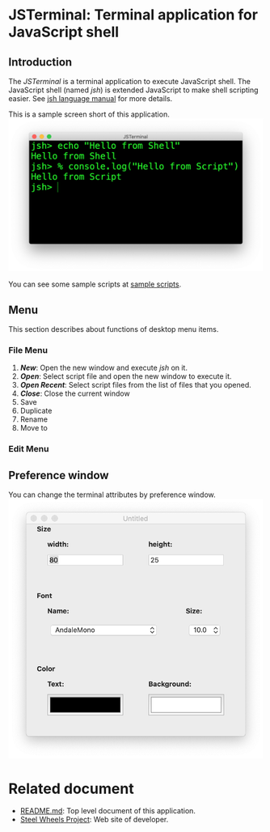 # JSTerminal: Terminal application for JavaScript shell

## Introduction
The *JSTerminal* is a terminal application to execute JavaScript shell.
The JavaScript shell (named *jsh*) is extended JavaScript to make shell scripting easier. See [jsh language manual](https://github.com/steelwheels/JSTools/blob/master/Document/jsh-lang.md) for more details.

This is a sample screen short of this application.
![Main window](./Images/main-screenshot.png)

You can see some sample scripts at [sample scripts](https://github.com/steelwheels/JSTools/blob/master/Document/samples/sample.md).

## Menu
This section describes about functions of desktop menu items.
### File Menu
1. ___New___: Open the new window and execute *jsh* on it.
2. ___Open___: Select script file and open the new window to execute it.
3. ___Open Recent___: Select script files from the list of files that you opened.
4. ___Close___: Close the current window
5. Save
6. Duplicate
7. Rename
8. Move to

### Edit Menu

## Preference window
You can change the terminal attributes by preference window.
![Preference window](./Images/preference-screenshot.png)

# Related document
* [README.md](https://github.com/steelwheels/JSTerminal): Top level document of this application.
* [Steel Wheels Project](http://steelwheels.github.io): Web site of developer.
